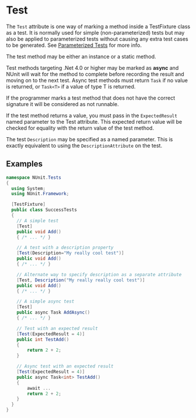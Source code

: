 # Test

The `Test` attribute is one way of marking a method inside a TestFixture class as a test. It is normally used for simple
(non-parameterized) tests but may also be applied to parameterized tests without causing any extra test cases to be
generated. See [Parameterized Tests](xref:parameterizedtests) for more info.

The test method may be either an instance or a static method.

Test methods targeting .Net 4.0 or higher may be marked as **async** and NUnit will wait for the method to complete
before recording the result and moving on to the next test. Async test methods must return `Task` if no value is
returned, or `Task<T>` if a value of type T is returned.

If the programmer marks a test method that does not have the correct signature it will be considered as not runnable.
  
If the test method returns a value, you must pass in the `ExpectedResult` named parameter to the Test attribute. This
expected return value will be checked for equality with the return value of the test method.

The test `Description` may be specified as a named parameter. This is exactly equivalent to using the
`DescriptionAttribute` on the test.

## Examples

```csharp
namespace NUnit.Tests
{
  using System;
  using NUnit.Framework;

  [TestFixture]
  public class SuccessTests
  {
    // A simple test
    [Test]
    public void Add()
    { /* ... */ }

    // A test with a description property
    [Test(Description="My really cool test")]
    public void Add()
    { /* ... */ }

    // Alternate way to specify description as a separate attribute
    [Test, Description("My really really cool test")]
    public void Add()
    { /* ... */ }

    // A simple async test
    [Test]
    public async Task AddAsync()
    { /* ... */ }

    // Test with an expected result
    [Test(ExpectedResult = 4)]
    public int TestAdd()
    {
        return 2 + 2;
    }

    // Async test with an expected result
    [Test(ExpectedResult = 4)]
    public async Task<int> TestAdd()
    {
        await ...
        return 2 + 2;
    }
  }
}
```
